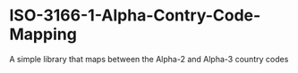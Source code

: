 # ISO-3166-1-Alpha-Contry-Code-Mapping
A simple library that maps between the Alpha-2 and Alpha-3 country codes
